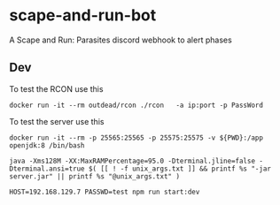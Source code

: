 # scape-and-run-bot

A Scape and Run: Parasites discord webhook to alert phases

## Dev

To test the RCON use this

```
docker run -it --rm outdead/rcon ./rcon   -a ip:port -p PassWord
```

To test the server use this

```
docker run -it --rm -p 25565:25565 -p 25575:25575 -v ${PWD}:/app openjdk:8 /bin/bash
```

```
java -Xms128M -XX:MaxRAMPercentage=95.0 -Dterminal.jline=false -Dterminal.ansi=true $( [[ ! -f unix_args.txt ]] && printf %s "-jar server.jar" || printf %s "@unix_args.txt" )
```

```
HOST=192.168.129.7 PASSWD=test npm run start:dev
```
